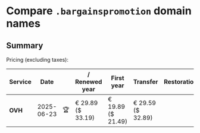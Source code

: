 # Compare `.bargainspromotion` domain names

## Summary

Pricing (excluding taxes):

| Service | Date |  | / Renewed year | First year | Transfer | Restoration |
|--|--|--|--|--|--|--|
| **OVH** | 2025-06-23 | 🏆 | € 29.89<br>($ 33.19) | € 19.89<br>($ 21.49) | € 29.59<br>($ 32.89) |  |
